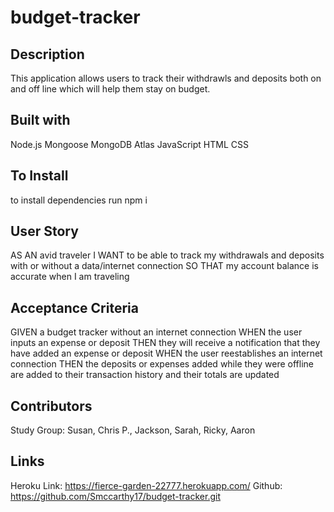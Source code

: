 # budget-tracker

## Description

This application allows users to track their withdrawls and deposits both on and off line which will help them stay on budget.

## Built with

Node.js
Mongoose
MongoDB Atlas
JavaScript
HTML
CSS

## To Install

to install dependencies run npm i

## User Story

AS AN avid traveler
I WANT to be able to track my withdrawals and deposits with or without a data/internet connection
SO THAT my account balance is accurate when I am traveling

## Acceptance Criteria

GIVEN a budget tracker without an internet connection
WHEN the user inputs an expense or deposit
THEN they will receive a notification that they have added an expense or deposit
WHEN the user reestablishes an internet connection
THEN the deposits or expenses added while they were offline are added to their transaction history and their totals are updated

## Contributors

Study Group:
Susan, Chris P., Jackson, Sarah, Ricky, Aaron

## Links

Heroku Link: https://fierce-garden-22777.herokuapp.com/
Github: https://github.com/Smccarthy17/budget-tracker.git
